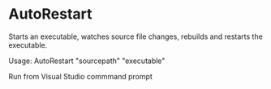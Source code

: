 # AutoRestart
Starts an executable, watches source file changes, rebuilds and restarts the executable.

Usage: AutoRestart "sourcepath" "executable"

Run from Visual Studio commmand prompt
